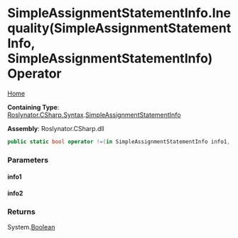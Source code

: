 <a name="_Top"></a>

# SimpleAssignmentStatementInfo\.Inequality\(SimpleAssignmentStatementInfo, SimpleAssignmentStatementInfo\) Operator

[Home](../../../../../README.md#_Top)

**Containing Type**: [Roslynator.CSharp.Syntax](../../README.md#_Top)\.[SimpleAssignmentStatementInfo](../README.md#_Top)

**Assembly**: Roslynator\.CSharp\.dll

```csharp
public static bool operator !=(in SimpleAssignmentStatementInfo info1, in SimpleAssignmentStatementInfo info2)
```

### Parameters

#### info1

#### info2

### Returns

System\.[Boolean](https://docs.microsoft.com/en-us/dotnet/api/system.boolean)

